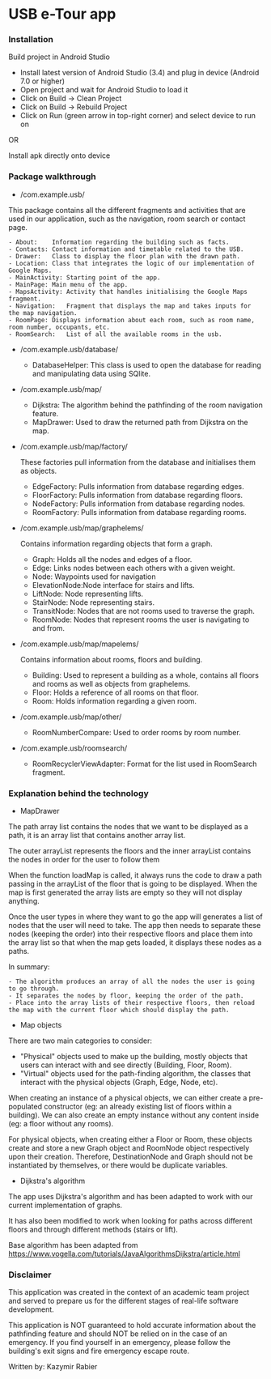 # USB e-Tour app

### Installation

Build project in Android Studio
-   Install latest version of Android Studio (3.4) and plug in device (Android 7.0 or higher)
-   Open project and wait for Android Studio to load it
-   Click on Build -> Clean Project
-   Click on Build -> Rebuild Project
-   Click on Run (green arrow in top-right corner) and select device to run on

OR

Install apk directly onto device

### Package walkthrough

*   /com.example.usb/

This package contains all the different fragments and activities that are used in our application, such as the navigation, room search or contact page.

	- About:	Information regarding the building such as facts.
	- Contacts:	Contact information and timetable related to the USB.
	- Drawer:	Class to display the floor plan with the drawn path.
	- Location:	Class that integrates the logic of our implementation of Google Maps.
	- MainActivity:	Starting point of the app.
	- MainPage:	Main menu of the app.
	- MapsActivity: Activity that handles initialising the Google Maps fragment.
	- Navigation:	Fragment that displays the map and takes inputs for the map navigation.
	- RoomPage:	Displays information about each room, such as room name, room number, occupants, etc.
	- RoomSearch:	List of all the available rooms in the usb.

*   /com.example.usb/database/

	- DatabaseHelper: This class is used to open the database for reading and manipulating data using SQlite.

*   /com.example.usb/map/

	- Dijkstra:	The algorithm behind the pathfinding of the room navigation feature.
	- MapDrawer:	Used to draw the returned path from Dijkstra on the map.

*   /com.example.usb/map/factory/

	These factories pull information from the database and initialises them as objects.

	- EdgeFactory:	Pulls information from database regarding edges.
	- FloorFactory:	Pulls information from database regarding floors.
	- NodeFactory:	Pulls information from database regarding nodes.
	- RoomFactory:	Pulls information from database regarding rooms.

*   /com.example.usb/map/graphelems/

	Contains information regarding objects that form a graph.

	- Graph:	Holds all the nodes and edges of a floor.
	- Edge:		Links nodes between each others with a given weight.
	- Node:		Waypoints used for navigation
	- ElevationNode:Node interface for stairs and lifts.
	- LiftNode:	Node representing lifts.
	- StairNode:	Node representing stairs.
	- TransitNode:	Nodes that are not rooms used to traverse the graph.
	- RoomNode:	Nodes that represent rooms the user is navigating to and from.
	
*   /com.example.usb/map/mapelems/

	Contains information about rooms, floors and building.

	- Building:	Used to represent a building as a whole, contains all floors and rooms as well as objects from graphelems.
	- Floor:	Holds a reference of all rooms on that floor.
	- Room:		Holds information regarding a given room.

*   /com.example.usb/map/other/

	- RoomNumberCompare: Used to order rooms by room number.

*   /com.example.usb/roomsearch/

	- RoomRecyclerViewAdapter: Format for the list used in RoomSearch fragment.

### Explanation behind the technology

*   MapDrawer

The path array list contains the nodes that we want to be displayed as a path, it is an array list
that contains another array list.

The outer arrayList represents the floors and the inner arrayList contains the nodes in order
for the user to follow them 

When the function loadMap is called, it always runs the code to draw a path passing in the arrayList 
of the floor that is going to be displayed. 
When the map is first generated the array lists are empty so they will not display anything.

Once the user types in where they want to go the app will generates a list of nodes that the user will
need to take. The app then needs to separate these nodes (keeping the order) into their respective floors 
and place them into the array list so that when the map gets loaded, it 
displays these nodes as a paths.

In summary:

	- The algorithm produces an array of all the nodes the user is going to go through.
	- It separates the nodes by floor, keeping the order of the path.
	- Place into the array lists of their respective floors, then reload the map with the current floor which should display the path.

*   Map objects

There are two main categories to consider:

- "Physical" objects used to make up the building, mostly objects that users can interact with and see directly (Building, Floor, Room).
- "Virtual" objects used for the path-finding algorithm, the classes that interact with the physical objects (Graph, Edge, Node, etc).

When creating an instance of a physical objects, we can either create a pre-populated constructor (eg: an already existing list of floors within a building).
We can also create an empty instance without any content inside (eg: a floor without any rooms).

For physical objects, when creating either a Floor or Room, these objects create and store a new Graph object and RoomNode
object respectively upon their creation. Therefore, DestinationNode and Graph should not be instantiated by themselves, or there would be duplicate variables.

*   Dijkstra's algorithm

The app uses Dijkstra's algorithm and has been adapted to work with our current implementation of graphs.

It has also been modified to work when looking for paths across different floors and through different methods (stairs or lift).

Base algorithm has been adapted from https://www.vogella.com/tutorials/JavaAlgorithmsDijkstra/article.html

### Disclaimer

This application was created in the context of an academic team project and served to prepare us for the different stages of real-life software development.

This application is NOT guaranteed to hold accurate information about the pathfinding feature and should NOT be relied on in the case of an emergency.
If you find yourself in an emergency, please follow the building's exit signs and fire emergency escape route.

Written by: Kazymir Rabier
